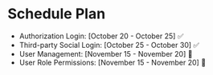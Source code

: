 # Schedule Plan

- Authorization Login: [October 20 - October 25] ✅
- Third-party Social Login: [October 25 - October 30] ✅
- User Management: [November 15 - November 20] 🏃
- User Role Permissions: [November 15 - November 20] 🏃